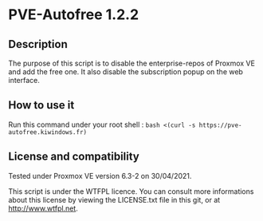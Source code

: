 # PVE-Autofree 1.2.2

## Description

The purpose of this script is to disable the enterprise-repos of Proxmox VE and add the
free one. It also disable the subscription popup on the web interface.

## How to use it

Run this command under your root shell : `bash <(curl -s https://pve-autofree.kiwindows.fr)`

## License and compatibility

Tested under Proxmox VE version 6.3-2 on 30/04/2021.

This script is under the WTFPL licence. You can consult more informations about this license by viewing the
LICENSE.txt file in this git, or at http://www.wtfpl.net.